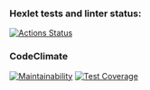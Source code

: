 ### Hexlet tests and linter status:
[![Actions Status](https://github.com/avshukan/frontend-project-lvl2/workflows/hexlet-check/badge.svg)](https://github.com/avshukan/frontend-project-lvl2/actions)

### CodeClimate
[![Maintainability](https://api.codeclimate.com/v1/badges/2dabd5837dfb5cb80aed/maintainability)](https://codeclimate.com/github/avshukan/frontend-project-lvl2/maintainability)
[![Test Coverage](https://api.codeclimate.com/v1/badges/2dabd5837dfb5cb80aed/test_coverage)](https://codeclimate.com/github/avshukan/frontend-project-lvl2/test_coverage)